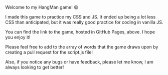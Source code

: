 Welcome to my HangMan game! 😃

I made this game to practice my CSS and JS. It ended up being a lot less CSS than anticipated, but it was really good practice for coding in vanilla JS.

You can find the link to the game, hosted in GitHub Pages, above.
I hope you enjoy it!

Please feel free to add to the array of words that the game draws upon by creating a pull request for the script.js file!

Also, if you notice any bugs or have feedback, please let me know, I am always looking to get better!
